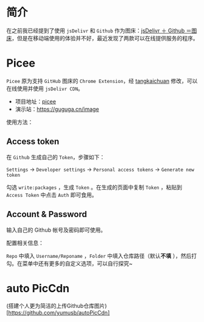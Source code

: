 # 简介

在之前我已经提到了使用 `jsDelivr` 和 `Github` 作为图床：[jsDelivr ＋ Github ＝图床](https://sqdxwz.top/post/RoBGEjnfs/)，但是在移动端使用的体验并不好，最近发现了两款可以在线提供服务的程序。

# Picee

`Picee` 原为支持 `GitHub` 图床的 `Chrome Extension`，经 [tangkaichuan](https://github.com/tangkaichuan) 修改，可以在线使用并使用 `jsDelivr CDN`。

- 项目地址：[picee](https://github.com/WangRongsheng/picee)
- 演示站：https://guguga.cn/image

使用方法：

## Access token

在 `Github` 生成自己的 `Token`，步骤如下：

`Settings` → `Developer settings` → `Personal access tokens` → `Generate new token`

勾选 `write:packages` ，生成 `Token` 。在生成的页面中复制 `Token` ，粘贴到 `Access Token` 中点击 `Auth` 即可食用。

## Account & Password

输入自己的 Github 帐号及密码即可使用。

配置相关信息：

`Repo` 中填入 `Username/Reponame` ，`Folder` 中填入仓库路径（默认**不填** ），然后打勾。在菜单中还有更多的自定义选项，可以自行探究~

# auto PicCdn

(搭建个人更为简洁的上传Github仓库图片)[https://github.com/yumusb/autoPicCdn]
